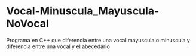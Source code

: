# Vocal-Minuscula_Mayuscula-NoVocal
Programa en C++ que diferencia entre 
una vocal mayuscula o minuscula y 
diferencia entre una vocal y el abecedario
